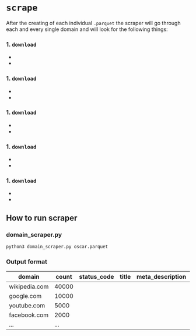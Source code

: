 # `scrape`

After the creating of each individual `.parquet` the scraper will go through each and every single domain and will look for the following things:

### 1. `download` 
- 
- 

### 1. `download` 
- 
- 

### 1. `download` 
- 
- 

### 1. `download` 
- 
- 

### 1. `download` 
- 
- 


## How to run scraper

### domain_scraper.py
```bash
python3 domain_scraper.py oscar.parquet
```

### Output format

| domain            | count  | status_code | title | meta_description | keywords | og_title | og_description | og_type |
|-------------------|--------|-------------|-------|------------------|----------|----------|----------------|---------|
| wikipedia.com     | 40000  |             |       |                  |          |          |                |         |
| google.com        | 10000  |             |       |                  |          |          |                |         |
| youtube.com       | 5000   |             |       |                  |          |          |                |         |
| facebook.com      | 2000   |             |       |                  |          |          |                |         |
| ...               | ...    |             |       |                  |          |          |                |         |
